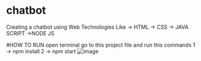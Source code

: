 # chatbot
Creating a chatbot using Web Technologies Like 
-> HTML
-> CSS
-> JAVA SCRIPT
->NODE JS

#HOW TO RUN
open terminal go to this project file and run this commands
1 -> npm install
2 -> npm start
![image](https://github.com/darlinghack/chatbot/assets/107269230/7a048ca7-0558-4880-ad19-7bbb246d2c45)
